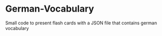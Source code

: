 # German-Vocabulary
Small code to present flash cards with a JSON file that contains german vocabulary
